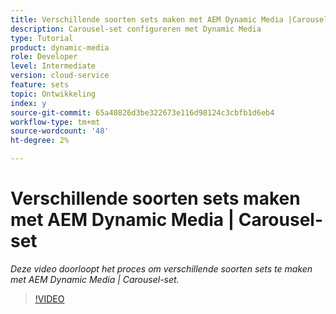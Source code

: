 ```yaml
---
title: Verschillende soorten sets maken met AEM Dynamic Media |Carousel-set
description: Carousel-set configureren met Dynamic Media
type: Tutorial
product: dynamic-media
role: Developer
level: Intermediate
version: cloud-service
feature: sets
topic: Ontwikkeling
index: y
source-git-commit: 65a40826d3be322673e116d98124c3cbfb1d6eb4
workflow-type: tm+mt
source-wordcount: '48'
ht-degree: 2%

---
```



# Verschillende soorten sets maken met AEM Dynamic Media | Carousel-set

*Deze video doorloopt het proces om verschillende soorten sets te maken met AEM Dynamic Media | Carousel-set.*

>[!VIDEO](https://video.tv.adobe.com/v/335380?quality=9&learn=on)
